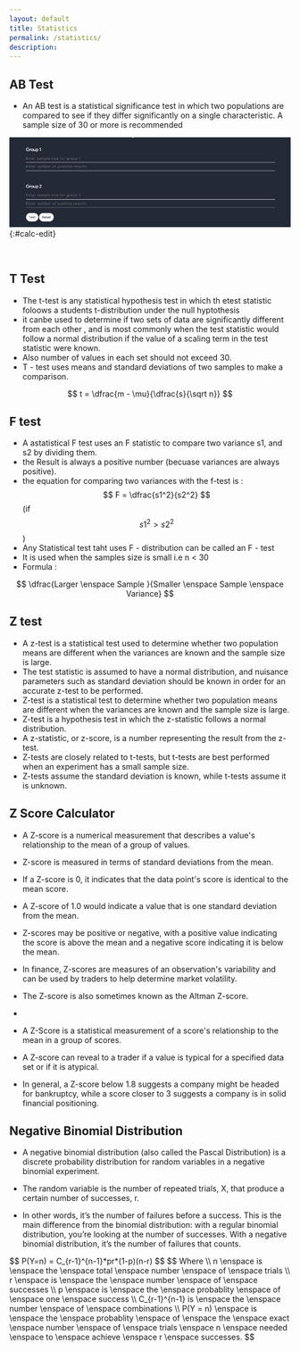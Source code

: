 ```yaml
---
layout: default
title: Statistics
permalink: /statistics/
description: 
---
```



## AB Test
- An AB test is a statistical significance test in which two populations are compared to see if they differ significantly on a single characteristic. A sample size of 30 or more is recommended


![ab_test](../public/images/statistics/ab_test.png){:#calc-edit}

<br>

## T Test
- The t-test is any statistical hypothesis test in which th etest statistic foloows a students t-distribution under the null hyptothesis
- it canbe used to determine if two sets of data are significantly different from each other , and is most commonly when the test statistic would follow a normal distribution if the value of a scaling term in the test statistic were known.
- Also number of values in each set should not exceed 30.
- T - test uses means and standard deviations of two samples to make a comparison. 
<p>

$$ t = \dfrac{m - \mu}{\dfrac{s}{\sqrt n}} $$

<p>


## F test
- A astatistical F test uses an F statistic to compare two variance s1, and s2 by dividing them.
- the Result is always a positive number (becuase variances are always positive).
- the equation for comparing two variances with the f-test is : $$ F = \dfrac{s1^2}{s2^2} $$ (if $$ s1^2 > s2^2  $$ )
- Any Statistical test taht uses F - distribution can be called an F - test 
- It is used when the samples size is small i.e n < 30
- Formula : 

<p>

$$ \dfrac{Larger \enspace Sample }{Smaller \enspace Sample \enspace Variance} $$

</p>





## Z test
- A z-test is a statistical test used to determine whether two population means are different when the variances are known and the sample size is large.
- The test statistic is assumed to have a normal distribution, and nuisance parameters such as standard deviation should be known in order for an accurate z-test to be performed.
- Z-test is a statistical test to determine whether two population means are different when the variances are known and the sample size is large.
- Z-test is a hypothesis test in which the z-statistic follows a normal distribution. 
- A z-statistic, or z-score, is a number representing the result from the z-test.
- Z-tests are closely related to t-tests, but t-tests are best performed when an experiment has a small sample size.
- Z-tests assume the standard deviation is known, while t-tests assume it is unknown.







## Z Score Calculator
- A Z-score is a numerical measurement that describes a value's relationship to the mean of a group of values. 
- Z-score is measured in terms of standard deviations from the mean. 
- If a Z-score is 0, it indicates that the data point's score is identical to the mean score. 
- A Z-score of 1.0 would indicate a value that is one standard deviation from the mean. 
- Z-scores may be positive or negative, with a positive value indicating the score is above the mean and a negative score indicating it is below the mean.


- In finance, Z-scores are measures of an observation's variability and can be used by traders to help determine market volatility. 
- The Z-score is also sometimes known as the Altman Z-score.
- 
- A Z-Score is a statistical measurement of a score's relationship to the mean in a group of scores.
- A Z-score can reveal to a trader if a value is typical for a specified data set or if it is atypical.
- In general, a Z-score below 1.8 suggests a company might be headed for bankruptcy, while a score closer to 3 suggests a company is in solid financial positioning.





## Negative Binomial Distribution 
- A negative binomial distribution (also called the Pascal Distribution) is a discrete probability distribution for random variables in a negative binomial experiment.

- The random variable is the number of repeated trials, X, that produce a certain number of successes, r. 
- In other words, it’s the number of failures before a success. This is the main difference from the binomial distribution: with a regular binomial distribution, you’re looking at the number of successes. With a negative binomial distribution, it’s the number of failures that counts.

<p>
$$  P(Y=n) = C_{r-1}^{n-1}*pr*(1-p)(n-r) $$
$$  Where \\ n \enspace is \enspace the \enspace total \enspace number \enspace of \enspace trials \\ r \enspace is \enspace the \enspace number \enspace of \enspace successes \\ p \enspace is \enspace the \enspace probablity \enspace of \enspace one \enspace success \\ C_{r-1}^{n-1} is \enspace the \enspace number  \enspace of \enspace combinations \\ P(Y = n) \enspace is \enspace the \enspace probablity \enspace of \enspace the \enspace exact  \enspace number \enspace of \enspace trials \enspace n \enspace needed \enspace to \enspace achieve \enspace r \enspace successes. $$
<p>























































